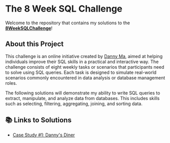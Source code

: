 # The 8 Week SQL Challenge
Welcome to the repository that contains my solutions to the **[8WeekSQLChallenge](https://8weeksqlchallenge.com)**!

## About this Project
This challenge is an online initiative created by [Danny Ma](https://www.linkedin.com/company/datawithdanny/), aimed at helping individuals improve their SQL skills in a practical and interactive way. The challenge consists of eight weekly tasks or scenarios that participants need to solve using SQL queries. Each task is designed to simulate real-world scenarios commonly encountered in data analysis or database management roles.

The following solutions will demonstrate my ability to write SQL queries to extract, manipulate, and analyze data from databases. This includes skills such as selecting, filtering, aggregating, joining, and sorting data.

## 📚 Links to Solutions
- [Case Study #1: Danny's Diner](https://github.com/TeamPete/8-Week-SQL-Challenge/tree/main/Case%20Study%20%231%20-%20Danny's%20Diner)
